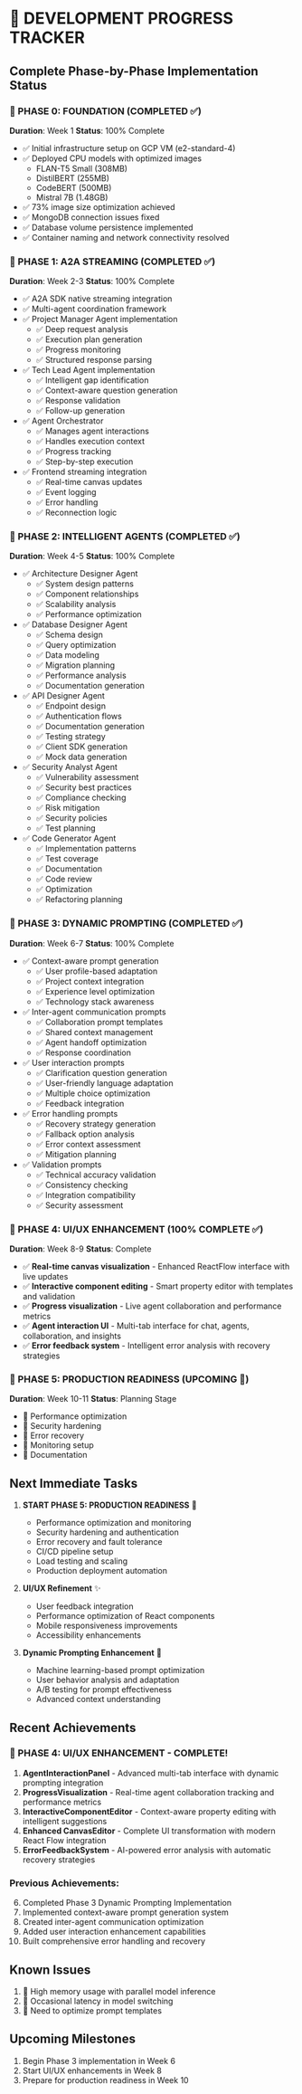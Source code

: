 # 🚀 DEVELOPMENT PROGRESS TRACKER

## **Complete Phase-by-Phase Implementation Status**

### **🎯 PHASE 0: FOUNDATION (COMPLETED ✅)**
**Duration**: Week 1
**Status**: 100% Complete

- ✅ Initial infrastructure setup on GCP VM (e2-standard-4)
- ✅ Deployed CPU models with optimized images
  - FLAN-T5 Small (308MB)
  - DistilBERT (255MB)
  - CodeBERT (500MB)
  - Mistral 7B (1.48GB)
- ✅ 73% image size optimization achieved
- ✅ MongoDB connection issues fixed
- ✅ Database volume persistence implemented
- ✅ Container naming and network connectivity resolved

### **🌊 PHASE 1: A2A STREAMING (COMPLETED ✅)**
**Duration**: Week 2-3
**Status**: 100% Complete

- ✅ A2A SDK native streaming integration
- ✅ Multi-agent coordination framework
- ✅ Project Manager Agent implementation
  - ✅ Deep request analysis
  - ✅ Execution plan generation
  - ✅ Progress monitoring
  - ✅ Structured response parsing
- ✅ Tech Lead Agent implementation
  - ✅ Intelligent gap identification
  - ✅ Context-aware question generation
  - ✅ Response validation
  - ✅ Follow-up generation
- ✅ Agent Orchestrator
  - ✅ Manages agent interactions
  - ✅ Handles execution context
  - ✅ Progress tracking
  - ✅ Step-by-step execution
- ✅ Frontend streaming integration
  - ✅ Real-time canvas updates
  - ✅ Event logging
  - ✅ Error handling
  - ✅ Reconnection logic

### **🧠 PHASE 2: INTELLIGENT AGENTS (COMPLETED ✅)**
**Duration**: Week 4-5
**Status**: 100% Complete

- ✅ Architecture Designer Agent
  - ✅ System design patterns
  - ✅ Component relationships
  - ✅ Scalability analysis
  - ✅ Performance optimization
- ✅ Database Designer Agent
  - ✅ Schema design
  - ✅ Query optimization
  - ✅ Data modeling
  - ✅ Migration planning
  - ✅ Performance analysis
  - ✅ Documentation generation
- ✅ API Designer Agent
  - ✅ Endpoint design
  - ✅ Authentication flows
  - ✅ Documentation generation
  - ✅ Testing strategy
  - ✅ Client SDK generation
  - ✅ Mock data generation
- ✅ Security Analyst Agent
  - ✅ Vulnerability assessment
  - ✅ Security best practices
  - ✅ Compliance checking
  - ✅ Risk mitigation
  - ✅ Security policies
  - ✅ Test planning
- ✅ Code Generator Agent
  - ✅ Implementation patterns
  - ✅ Test coverage
  - ✅ Documentation
  - ✅ Code review
  - ✅ Optimization
  - ✅ Refactoring planning

### **🔄 PHASE 3: DYNAMIC PROMPTING (COMPLETED ✅)**
**Duration**: Week 6-7
**Status**: 100% Complete

- ✅ Context-aware prompt generation
  - ✅ User profile-based adaptation
  - ✅ Project context integration
  - ✅ Experience level optimization
  - ✅ Technology stack awareness
- ✅ Inter-agent communication prompts
  - ✅ Collaboration prompt templates
  - ✅ Shared context management
  - ✅ Agent handoff optimization
  - ✅ Response coordination
- ✅ User interaction prompts
  - ✅ Clarification question generation
  - ✅ User-friendly language adaptation
  - ✅ Multiple choice optimization
  - ✅ Feedback integration
- ✅ Error handling prompts
  - ✅ Recovery strategy generation
  - ✅ Fallback option analysis
  - ✅ Error context assessment
  - ✅ Mitigation planning
- ✅ Validation prompts
  - ✅ Technical accuracy validation
  - ✅ Consistency checking
  - ✅ Integration compatibility
  - ✅ Security assessment

### **🎨 PHASE 4: UI/UX ENHANCEMENT (100% COMPLETE ✅)**
**Duration**: Week 8-9
**Status**: Complete

- ✅ **Real-time canvas visualization** - Enhanced ReactFlow interface with live updates
- ✅ **Interactive component editing** - Smart property editor with templates and validation
- ✅ **Progress visualization** - Live agent collaboration and performance metrics
- ✅ **Agent interaction UI** - Multi-tab interface for chat, agents, collaboration, and insights
- ✅ **Error feedback system** - Intelligent error analysis with recovery strategies

### **🚀 PHASE 5: PRODUCTION READINESS (UPCOMING 📅)**
**Duration**: Week 10-11
**Status**: Planning Stage

- 📅 Performance optimization
- 📅 Security hardening
- 📅 Error recovery
- 📅 Monitoring setup
- 📅 Documentation

## **Next Immediate Tasks**

1. **START PHASE 5: PRODUCTION READINESS** 🚀
   - Performance optimization and monitoring
   - Security hardening and authentication
   - Error recovery and fault tolerance  
   - CI/CD pipeline setup
   - Load testing and scaling
   - Production deployment automation

2. **UI/UX Refinement** ✨
   - User feedback integration 
   - Performance optimization of React components
   - Mobile responsiveness improvements
   - Accessibility enhancements

3. **Dynamic Prompting Enhancement** 🧠
   - Machine learning-based prompt optimization
   - User behavior analysis and adaptation
   - A/B testing for prompt effectiveness
   - Advanced context understanding

## **Recent Achievements**

### **🎉 PHASE 4: UI/UX ENHANCEMENT - COMPLETE!**
1. **AgentInteractionPanel** - Advanced multi-tab interface with dynamic prompting integration
2. **ProgressVisualization** - Real-time agent collaboration tracking and performance metrics
3. **InteractiveComponentEditor** - Context-aware property editing with intelligent suggestions
4. **Enhanced CanvasEditor** - Complete UI transformation with modern React Flow integration
5. **ErrorFeedbackSystem** - AI-powered error analysis with automatic recovery strategies

### **Previous Achievements:**
6. Completed Phase 3 Dynamic Prompting Implementation
7. Implemented context-aware prompt generation system
8. Created inter-agent communication optimization
9. Added user interaction enhancement capabilities
10. Built comprehensive error handling and recovery

## **Known Issues**

1. 🐛 High memory usage with parallel model inference
2. 🐛 Occasional latency in model switching
3. 🐛 Need to optimize prompt templates

## **Upcoming Milestones**

1. Begin Phase 3 implementation in Week 6
2. Start UI/UX enhancements in Week 8
3. Prepare for production readiness in Week 10